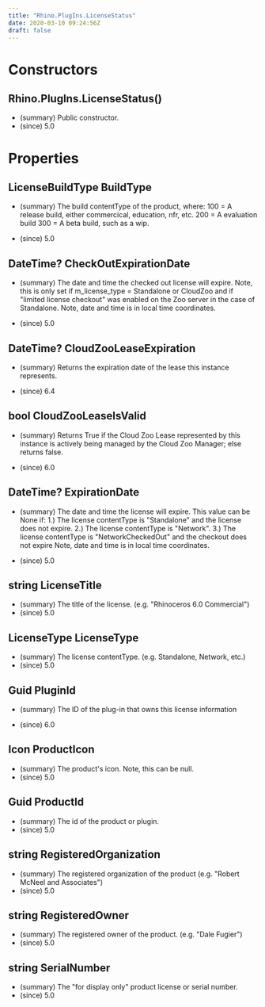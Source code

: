 ```yaml
---
title: "Rhino.PlugIns.LicenseStatus"
date: 2020-03-10 09:24:56Z
draft: false
---
```


# Constructors
## Rhino.PlugIns.LicenseStatus()
- (summary) Public constructor.
- (since) 5.0
# Properties
## LicenseBuildType BuildType
- (summary) 
     The build contentType of the product, where:
       100 = A release build, either commercical, education, nfr, etc.
       200 = A evaluation build
       300 = A beta build, such as a wip.
     
- (since) 5.0
## DateTime? CheckOutExpirationDate
- (summary) 
     The date and time the checked out license will expire.
     Note, this is only set if m_license_type = Standalone or CloudZoo
     and if "limited license checkout" was enabled on the Zoo server in the case of Standalone.
     Note, date and time is in local time coordinates.
     
- (since) 5.0
## DateTime? CloudZooLeaseExpiration
- (summary) 
     Returns the expiration date of the lease this instance represents.
     
- (since) 6.4
## bool CloudZooLeaseIsValid
- (summary) 
     Returns True if the Cloud Zoo Lease represented by this instance is actively being managed by the Cloud Zoo Manager; else returns false.
     
- (since) 6.0
## DateTime? ExpirationDate
- (summary) 
     The date and time the license will expire.
     This value can be None if:
       1.) The license contentType is "Standalone" and the license does not expire.
       2.) The license contentType is "Network".
       3.) The license contentType is "NetworkCheckedOut" and the checkout does not expire
     Note, date and time is in local time coordinates.
     
- (since) 5.0
## string LicenseTitle
- (summary) The title of the license. (e.g. "Rhinoceros 6.0 Commercial")
- (since) 5.0
## LicenseType LicenseType
- (summary) The license contentType. (e.g. Standalone, Network, etc.)
- (since) 5.0
## Guid PluginId
- (summary) 
     The ID of the plug-in that owns this license information
     
- (since) 6.0
## Icon ProductIcon
- (summary) The product's icon. Note, this can be null.
- (since) 5.0
## Guid ProductId
- (summary) The id of the product or plugin.
- (since) 5.0
## string RegisteredOrganization
- (summary) The registered organization of the product (e.g. "Robert McNeel and Associates")
- (since) 5.0
## string RegisteredOwner
- (summary) The registered owner of the product. (e.g. "Dale Fugier")
- (since) 5.0
## string SerialNumber
- (summary) The "for display only" product license or serial number.
- (since) 5.0

